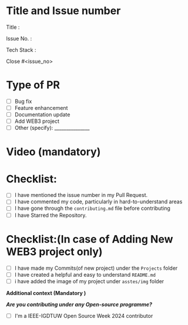 # Title and Issue number 
<!-- Please make sure issue number is mention in Pull Request else PR will not be merged. -->
Title :

Issue No. :

Tech Stack : 

Close #<issue_no>
<!-- Example Close #244  -->
<!-- Replace `issue_no` with the issue number which is fixed in this PR -->

# Type of PR

- [ ] Bug fix
- [ ] Feature enhancement
- [ ] Documentation update
- [ ] Add WEB3 project
- [ ] Other (specify): _______________

# Video (mandatory)
<!--Please try to attach the working video of your new deployed project here -->


# Checklist:

- [ ] I have mentioned the issue number in my Pull Request.
- [ ] I have commented my code, particularly in hard-to-understand areas
- [ ] I have gone through the  `contributing.md` file before contributing
- [ ] I have Starred the Repository.

<!-- [X] - put a cross/X inside [] to check the box -->

# Checklist:(In case of Adding New WEB3 project only)

- [ ] I have made my Commits(of new project) under the  `Projects` folder
- [ ] I have created a helpful and easy to understand `README.md`
- [ ] i have added the image of my project under `asstes/img` folder

<!-- [X] - put a cross/X inside [] to check the box -->

**Additional context (Mandatory )**

***Are you contributing under any Open-source programme?***
<!--Mention it here-->
- [ ] I'm a IEEE-IGDTUW Open Source Week 2024 contributor





